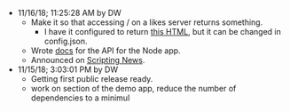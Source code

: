 * 11/16/18; 11:25:28 AM by DW   * Make it so that accessing / on a likes server returns something.        * I have it configured to return <a href="http://scripting.com/code/nodelikes/myhomepage.html">this HTML</a>, but it can be changed in config.json.   * Wrote <a href="https://github.com/scripting/likes#api-for-the-node-app">docs</a> for the API for the Node app.   * Announced on <a href="http://scripting.com/2018/11/16.html">Scripting News</a>.* 11/15/18; 3:03:01 PM by DW   * Getting first public release ready.   * work on <head> section of the demo app, reduce the number of dependencies to a minimul
